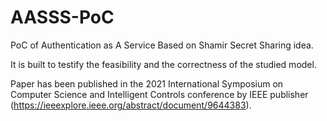# AASSS-PoC
PoC of Authentication as A Service Based on Shamir Secret Sharing idea.

It is built to testify the feasibility and the correctness of the studied model.

Paper has been published in the 2021 International Symposium on Computer Science and Intelligent Controls conference by IEEE publisher (https://ieeexplore.ieee.org/abstract/document/9644383).

